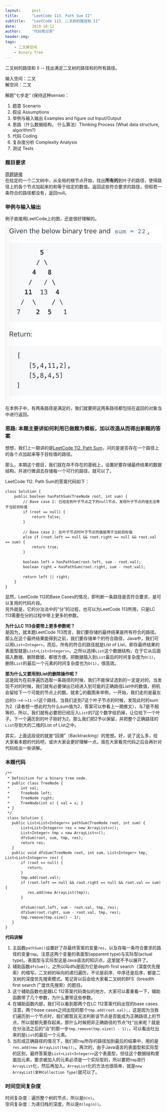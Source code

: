 ```yaml
---
layout:     post
title:      "LeetCode 113. Path Sum II"
subtitle:   "LeetCode 113. 二叉树的路径和 II"
date:       2019-10-12
author:     "代码笔记哥"
header-img:
tags:
    - 二叉解空间
    - Binary Tree
---
```

二叉树的路径和 II -- 找出满足二叉树的路径和的所有路径。

输入空间：二叉  
解空间：二叉

解题“七步走” (保持这种sense)：  
1. 题意 Scenario
2. 假设 Assumptions
3. 举例与输入输出 Examples and figure out Input/Output
4. 思路（什么数据结构， 什么算法）Thinking Process (What data structure, algorithm?)
5. 代码 Coding
6. 复杂度分析 Complexity Analysis
7. 测试 Tests

### 题目要求
[原题链接](https://leetcode.com/problems/path-sum-ii/)  
在给定的一个二叉树中，从全局的根节点开始，找出**所有的**到叶子的路径，使得路径上的各个节点加起来的和等于给定的数值。返回这些符合要求的路径，但假若一条符合的路径都没有，返回null。

### 举例与输入输出
例子直接用LeetCode上的图，还是很好理解的。

![oh-my-zsh](/img/in-post/20191011-lc-113/lc113.png)

在本例子中，有两条路径是满足的，我们就要把这两条路径都包括在返回的对象当中进行返回。

### 思路: 本题主要讲如何利用已做题为模板，加以改造从而得出新题的答案
想想，我们上一期讲的是[LeetCode 112. Path Sum](http://starwavelin.com/2019/10/11/LC-112-path-sum/)，问的是是否存在一个路径上的各个点加起来等于目标值的路径。

那么，本期这个题目，我们就在存不存在的基础上，设置好要存储最终结果的数据结构，并进行微调去存储每一个可行的路径，就可以了。

LeetCode 112. Path Sum的答案代码如下：
```
class Solution {
    public boolean hasPathSum(TreeNode root, int sum) {
        // Base case 1: 已经走到叶子节点之下的null节点，发现叶子节点的值无法等于当前目标值
        if (root == null) {
            return false;
        }

        // Base case 2: 在叶子节点时叶子节点的值能等于当前目标值
        else if (root.left == null && root.right == null && root.val == sum) {
            return true;
        }

        boolean left = hasPathSum(root.left, sum - root.val);
        boolean right = hasPathSum(root.right, sum - root.val);

        return left || right;
    }
}
```
显然，LeetCode 112的Base Cases的情况，即判断一条路径是否符合要求，是可以复用的代码片段。  
另外就是，它的分治法中的“分”的过程，也可以为LeetCode 113所用，只是LC 113需要在分的过程中带上更多的参数。

**为什么LC 113会要带上更多参数呢？**  
是因为，就本题LeetCode 113而言，我们要存储的最终结果是所有符合的路径。那么在这个最终结果能得到之前，我们要存储单个的符合路径，Java中，我们可以用`List<Integer>`，而后，所有的符合的路径就是List of List，即存最终结果的表面型就是`List<List<Integer>>`。之所以选择`List`这个数据结构，在于它从后面插入数据、删除数据，都很方便。把数据插入到`List`最后的时间复杂度为`O(1)`，删除`List`的最后一个元素的时间复杂度也为`O(1)`，很高效。

**那为什么又要用到List的删除操作呢？**  
这是因为在前序遍历选取一条路径的时候，我们不能保证选到的一定是对的，当发现不对的时候，我们就有必要弹出已经进入到可能的正确路径List中的数值，把机会留给下一个可能的节点上的数。就拿👆的截图来举例，一开始，我们走的是最左边的`5->4->11->7`这个路线，当我们走到7这个叶子节点的时候，发现此时的sum为2（读者想一想此时为什么sum值为2，答案可以参看上一期推文），与7是不相等的，所以，我们就有必要把已经压入`List`的7这个数字给扔掉，让位给下一个叶子。下一个遍历到的叶子刚好为2，那么我们把2予以保留，并把整个正确路径的`List`存到大的二维的List of List之中。

其实，上面这段说的就是“回溯”（Backtracking）的思想。好，说了这么多，给大家看本题的代码吧，或许大家会更好理解一点。我在大家看完代码之后会再针对代码给出一些讲解。

### 本题代码
```
/**
 * Definition for a binary tree node.
 * public class TreeNode {
 *     int val;
 *     TreeNode left;
 *     TreeNode right;
 *     TreeNode(int x) { val = x; }
 * }
 */
 class Solution {
   public List<List<Integer>> pathSum(TreeNode root, int sum) {
       List<List<Integer>> res = new ArrayList<>();
       List<Integer> tmp = new ArrayList<>();
       dfsSum(root, sum, tmp, res);
       return res;
   }
   public void dfsSum(TreeNode root, int sum, List<Integer> tmp, List<List<Integer>> res) {
       if (root == null) {
          return;
       }
       tmp.add(root.val);
       if (root.left == null && root.right == null && root.val == sum) {
          res.add(new ArrayList(tmp));
       }

       dfsSum(root.left, sum - root.val, tmp, res);
       dfsSum(root.right, sum - root.val, tmp, res);
       tmp.remove(tmp.size() - 1);
   }
}
```

**代码讲解**
1. 主函数`pathSum()`设置好了存最终答案的变量`res`，以及存每一条符合要求的路径的变量`tmp`。注意这两个变量的表面型(apparent type)与实际型(actual type)。表面型与实际型这是Java语法的知识点，这里就不予以展开了。
2. 辅助函数`dfsSum()`，之所以叫dfs是因为它是depth first search（深度优先搜索）的缩写。二叉树的纵向的递归遍历，不论是前序、中序还是后序，都是二叉树的深度优先搜索模式。笔记哥以后会给大家看二叉树的BFS（breadth first search 广度优先搜索）的题目。
3. 这个辅助函数也是跟LC 112答案代码类似的地方，大家可以着重看一下，辅助函数带了几个参数，为什么要带这些参数。
4. 在辅助函数内部，我们可以看到那两个在LC 112答案代码出现的base cases. 注意，两个base cases之间出现的那个`tmp.add(root.val);`，这是因为当我们遍历到一个节点时，我们都暂且无法判断该节点是否能成为正确路径上的节点，所以就都先要存起来。那什么时候把非正确路径的节点“吐”出来呢？就是在分治法之后的“治”的那一步`tmp.remove(tmp.size() - 1);`，可以看出吐出来的是`List`的最后一个元素。
5. 当形成正确路径的情况下，我们把`tmp`所存的路径加到最后的结果中，用的是`res.add(new ArrayList(tmp));`。再次的，由于Java语言的表面型和实际型的区别，最终答案是`List<List<Integer>>`这个表面型，但往这个数据结构里面加元素，要求被加入的元素必须是一个实际型的，所以要把`tmp`进行`ArrayList`化，然后再加入。`ArrayList`化的方法也很简单，就是`new ArrayList(某种Collection Type)`就可以了。

### 时间空间复杂度
时间复杂度：遍历整个树的节点，所以是`O(n)`。  
空间复杂度：为递归栈的深度，所以是`O(log(n))`。
